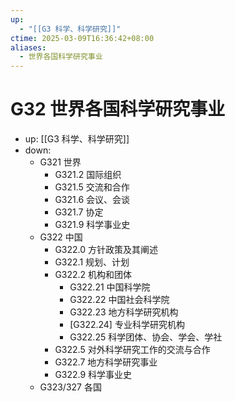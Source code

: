 ```yaml
---
up:
  - "[[G3 科学、科学研究]]"
ctime: 2025-03-09T16:36:42+08:00
aliases:
  - 世界各国科学研究事业
---
```


# G32 世界各国科学研究事业

- up: [[G3 科学、科学研究]]
- down:	
	- G321 世界
		- G321.2 国际组织
		- G321.5 交流和合作
		- G321.6 会议、会谈
		- G321.7 协定
		- G321.9 科学事业史
	- G322 中国
		- G322.0 方针政策及其阐述
		- G322.1 规划、计划
		- G322.2 机构和团体
			- G322.21 中国科学院
			- G322.22 中国社会科学院
			- G322.23 地方科学研究机构
			- [G322.24] 专业科学研究机构
			- G322.25 科学团体、协会、学会、学社
		- G322.5 对外科学研究工作的交流与合作
		- G322.7 地方科学研究事业
		- G322.9 科学事业史
	- G323/327 各国
	

